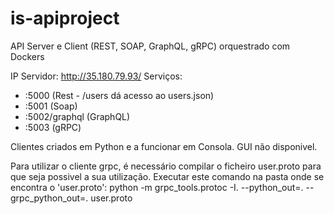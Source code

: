 # is-apiproject
API Server e Client (REST, SOAP, GraphQL, gRPC) orquestrado com Dockers

IP Servidor: http://35.180.79.93/
Serviços:
 - :5000 (Rest - /users dá acesso ao users.json)
 - :5001 (Soap)
 - :5002/graphql (GraphQL)
 - :5003 (gRPC)

Clientes criados em Python e a funcionar em Consola. GUI não disponivel.

Para utilizar o cliente grpc, é necessário compilar o ficheiro user.proto para que seja possivel a sua utilização.
Executar este comando na pasta onde se encontra o 'user.proto':
python -m grpc_tools.protoc -I. --python_out=. --grpc_python_out=. user.proto
